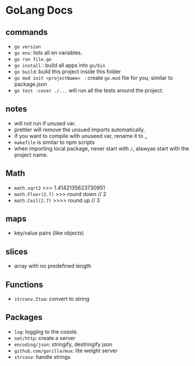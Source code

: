 # GoLang Docs
## commands
- `go version`
- `go env`: lists all en variables.
- `go run file.go`
- `go install` : build all apps into `go/bin`
- `go build`: build this project inside this folder
- `go mod init <projectName> ` : create `go.mod` file for you, similar to package.json
- `go test -cover ./...` will run all the tests around the project.

## notes
- will not run if unused var.
- prettier will remove the unsued imports automatically.
- if you want to compile with unuseed var, rename it to _
- `makefile` is similar to npm scripts
- when importing local package, never start with `/`, alawyas start with the project name.

## Math
- `math.sqrt2` >>> 1.4142135623730951
- `math.Floor(2.7)`  >>> round down // 2
- `math.Ceil(2.7)`  >>>> round up // 3

## maps
- key/value pairs (like objects)

## slices
- array with no predefined length

## Functions
- `strconv.Itoa`: convert to string

## Packages
- `log`: logging to the cosole.
- `net/http`: create a server
- `encoding/json`: stringify, destringify json
- `github.com/gorilla/mux`: lite weight server
- `strconv`: handle strings
